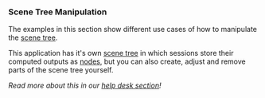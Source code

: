 ### Scene Tree Manipulation

The examples in this section show different use cases of how to manipulate the [scene tree](https://viewer.shapediver.com/v3/latest/api/interfaces/ITree.html).

This application has it's own [scene tree](https://viewer.shapediver.com/v3/latest/api/interfaces/ITree.html) in which sessions store their computed outputs as [nodes](https://viewer.shapediver.com/v3/latest/api/interfaces/ITreeNode.html), but you can also create, adjust and remove parts of the scene tree yourself.

_Read more about this in our [help desk section](https://help.shapediver.com/doc/the-scene-tree)!_